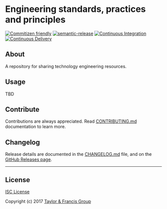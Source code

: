 # Engineering standards, practices and principles

[![Commitizen friendly](https://img.shields.io/badge/commitizen-friendly-brightgreen.svg)](http://commitizen.github.io/cz-cli/) [![semantic-release](https://img.shields.io/badge/%20%20%F0%9F%93%A6%F0%9F%9A%80-semantic--release-e10079.svg)](https://github.com/semantic-release/semantic-release) [![Continuous Integration](https://github.com/tandfgroup/engineering/actions/workflows/integration.yml/badge.svg)](https://github.com/tandfgroup/engineering/actions/workflows/integration.yml) [![Continuous Delivery](https://github.com/tandfgroup/engineering/actions/workflows/delivery.yml/badge.svg)](https://github.com/tandfgroup/engineering/actions/workflows/delivery.yml)

## About <a id="about"></a>

A repository for sharing technology engineering resources.

## Usage <a id="usage"></a>

TBD

## Contribute <a id="contribute"></a>

Contributions are always appreciated. Read [CONTRIBUTING.md](https://github.com/tandfgroup/engineering/blob/main/CONTRIBUTING.md) documentation to learn more.

## Changelog <a id="changelog"></a>

Release details are documented in the [CHANGELOG.md](https://github.com/tandfgroup/engineering/blob/main/CHANGELOG.md) file, and on the [GitHub Releases page](https://github.com/tandfgroup/engineering/releases).

---

## License <a id="license"></a>

[ISC License](https://github.com/tandfgroup/engineering/blob/main/LICENSE)

Copyright (c) 2017 [Taylor & Francis Group](https://github.com/tandfgroup)
